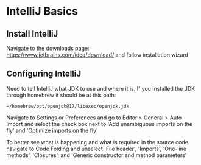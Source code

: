 # IntelliJ Basics

## Install IntelliJ
Navigate to the downloads page: https://www.jetbrains.com/idea/download/ and follow installation wizard

## Configuring IntelliJ
Need to tell IntelliJ what JDK to use and where it is. If you installed the JDK through homebrew it should be at this path:
```
~/homebrew/opt/openjdk@17/libexec/openjdk.jdk
```

Navigate to Settings or Preferences and go to Editor > General > Auto Import and select the check box next to 'Add unambiguous imports on the fly' and 'Optimize imports on the fly'

To better see what is happening and what is required in the source code navigate to Code Folding and unselect 'File header', 'Imports', 'One-line methods', 'Closures', and 'Generic constructor and method parameters'